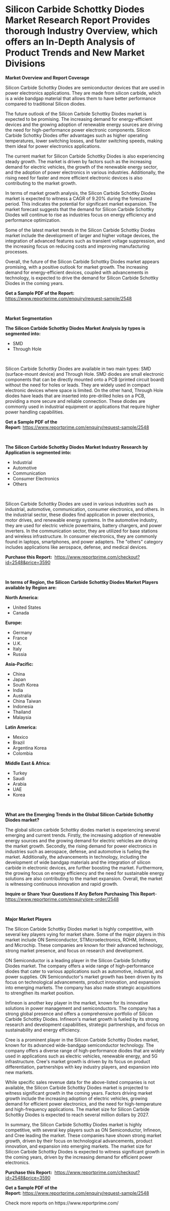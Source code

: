 <p><h1>Silicon Carbide Schottky Diodes Market Research Report Provides thorough Industry Overview, which offers an In-Depth Analysis of Product Trends and New Market Divisions</h1></p><p><strong>Market Overview and Report Coverage</strong></p>
<p><p>Silicon Carbide Schottky Diodes are semiconductor devices that are used in power electronics applications. They are made from silicon carbide, which is a wide bandgap material that allows them to have better performance compared to traditional Silicon diodes.</p><p>The future outlook of the Silicon Carbide Schottky Diodes market is expected to be promising. The increasing demand for energy-efficient devices and the growing adoption of renewable energy sources are driving the need for high-performance power electronic components. Silicon Carbide Schottky Diodes offer advantages such as higher operating temperatures, lower switching losses, and faster switching speeds, making them ideal for power electronics applications.</p><p>The current market for Silicon Carbide Schottky Diodes is also experiencing steady growth. The market is driven by factors such as the increasing demand for electric vehicles, the growth of the renewable energy sector, and the adoption of power electronics in various industries. Additionally, the rising need for faster and more efficient electronic devices is also contributing to the market growth.</p><p>In terms of market growth analysis, the Silicon Carbide Schottky Diodes market is expected to witness a CAGR of 9.20% during the forecasted period. This indicates the potential for significant market expansion. The market forecast suggests that the demand for Silicon Carbide Schottky Diodes will continue to rise as industries focus on energy efficiency and performance optimization.</p><p>Some of the latest market trends in the Silicon Carbide Schottky Diodes market include the development of larger and higher voltage devices, the integration of advanced features such as transient voltage suppression, and the increasing focus on reducing costs and improving manufacturing processes.</p><p>Overall, the future of the Silicon Carbide Schottky Diodes market appears promising, with a positive outlook for market growth. The increasing demand for energy-efficient devices, coupled with advancements in technology, is expected to drive the demand for Silicon Carbide Schottky Diodes in the coming years.</p></p>
<p><strong>Get a Sample PDF of the Report:</strong> <a href="https://www.reportprime.com/enquiry/request-sample/2548">https://www.reportprime.com/enquiry/request-sample/2548</a></p>
<p>&nbsp;</p>
<p><strong>Market Segmentation</strong></p>
<p><strong>The Silicon Carbide Schottky Diodes Market Analysis by types is segmented into:</strong></p>
<p><ul><li>SMD</li><li>Through Hole</li></ul></p>
<p>&nbsp;</p>
<p><p>Silicon Carbide Schottky Diodes are available in two main types: SMD (surface-mount device) and Through Hole. SMD diodes are small electronic components that can be directly mounted onto a PCB (printed circuit board) without the need for holes or leads. They are widely used in compact electronic devices where space is limited. On the other hand, Through Hole diodes have leads that are inserted into pre-drilled holes on a PCB, providing a more secure and reliable connection. These diodes are commonly used in industrial equipment or applications that require higher power handling capabilities.</p></p>
<p><strong>Get a Sample PDF of the Report:</strong>&nbsp;<a href="https://www.reportprime.com/enquiry/request-sample/2548">https://www.reportprime.com/enquiry/request-sample/2548</a></p>
<p>&nbsp;</p>
<p><strong>The Silicon Carbide Schottky Diodes Market Industry Research by Application is segmented into:</strong></p>
<p><ul><li>Industrial</li><li>Automotive</li><li>Communication</li><li>Consumer Electronics</li><li>Others</li></ul></p>
<p>&nbsp;</p>
<p><p>Silicon Carbide Schottky Diodes are used in various industries such as industrial, automotive, communication, consumer electronics, and others. In the industrial sector, these diodes find application in power electronics, motor drives, and renewable energy systems. In the automotive industry, they are used for electric vehicle powertrains, battery chargers, and power inverters. In the communication sector, they are utilized for base stations and wireless infrastructure. In consumer electronics, they are commonly found in laptops, smartphones, and power adapters. The "others" category includes applications like aerospace, defense, and medical devices.</p></p>
<p><strong>Purchase this Report:</strong>&nbsp; <a href="https://www.reportprime.com/checkout?id=2548&price=3590">https://www.reportprime.com/checkout?id=2548&price=3590</a></p>
<p>&nbsp;</p>
<p><strong>In terms of Region, the Silicon Carbide Schottky Diodes Market Players available by Region are:</strong></p>
<p>
    <p> <strong> North America: </strong>
        <ul>
            <li>United States</li>
            <li>Canada</li>
        </ul>
        </p> 
    <p> <strong> Europe: </strong>
        <ul>
            <li>Germany</li>
            <li>France</li>
            <li>U.K.</li>
            <li>Italy</li>
            <li>Russia</li>
        </ul>
        </p> 
    <p> <strong> Asia-Pacific: </strong>
        <ul>
            <li>China</li>
            <li>Japan</li>
            <li>South Korea</li>
            <li>India</li>
            <li>Australia</li>
            <li>China Taiwan</li>
            <li>Indonesia</li>
            <li>Thailand</li>
            <li>Malaysia</li>
        </ul>
        </p> 
    <p> <strong> Latin America: </strong>
        <ul>
            <li>Mexico</li>
            <li>Brazil</li>
            <li>Argentina Korea</li>
            <li>Colombia</li>
        </ul>
        </p> 
    <p> <strong> Middle East & Africa: </strong>
        <ul>
            <li>Turkey</li>
            <li>Saudi</li>
            <li>Arabia</li>
            <li>UAE</li>
            <li>Korea</li>
        </ul>
    </p>
    </p>
<p>&nbsp;</p>
<p><strong>What are the Emerging Trends in the Global Silicon Carbide Schottky Diodes market?</strong></p>
<p><p>The global silicon carbide Schottky diodes market is experiencing several emerging and current trends. Firstly, the increasing adoption of renewable energy sources and the growing demand for electric vehicles are driving the market growth. Secondly, the rising demand for power electronics in industries such as aerospace, defense, and automotive is fueling the market. Additionally, the advancements in technology, including the development of wide bandgap materials and the integration of silicon carbide in electronic devices, are further boosting the market. Furthermore, the growing focus on energy efficiency and the need for sustainable energy solutions are also contributing to the market expansion. Overall, the market is witnessing continuous innovation and rapid growth.</p></p>
<p><strong>Inquire or Share Your Questions If Any Before Purchasing This Report</strong>- <a href="https://www.reportprime.com/enquiry/pre-order/2548">https://www.reportprime.com/enquiry/pre-order/2548</a></p>
<p>&nbsp;</p>
<p><strong>Major Market Players</strong></p>
<p><p>The Silicon Carbide Schottky Diodes market is highly competitive, with several key players vying for market share. Some of the major players in this market include ON Semiconductor, STMicroelectronics, ROHM, Infineon, and Microchip. These companies are known for their advanced technology, strong market presence, and focus on research and development.</p><p>ON Semiconductor is a leading player in the Silicon Carbide Schottky Diodes market. The company offers a wide range of high-performance diodes that cater to various applications such as automotive, industrial, and power supplies. ON Semiconductor's market growth has been driven by its focus on technological advancements, product innovation, and expansion into emerging markets. The company has also made strategic acquisitions to strengthen its market position.</p><p>Infineon is another key player in the market, known for its innovative solutions in power management and semiconductors. The company has a strong global presence and offers a comprehensive portfolio of Silicon Carbide Schottky Diodes. Infineon's market growth is fueled by its strong research and development capabilities, strategic partnerships, and focus on sustainability and energy efficiency.</p><p>Cree is a prominent player in the Silicon Carbide Schottky Diodes market, known for its advanced wide-bandgap semiconductor technology. The company offers a diverse range of high-performance diodes that are widely used in applications such as electric vehicles, renewable energy, and 5G infrastructure. Cree's market growth is driven by its focus on product differentiation, partnerships with key industry players, and expansion into new markets.</p><p>While specific sales revenue data for the above-listed companies is not available, the Silicon Carbide Schottky Diodes market is projected to witness significant growth in the coming years. Factors driving market growth include the increasing adoption of electric vehicles, growing demand for efficient power electronics, and the need for high-temperature and high-frequency applications. The market size for Silicon Carbide Schottky Diodes is expected to reach several million dollars by 2027.</p><p>In summary, the Silicon Carbide Schottky Diodes market is highly competitive, with several key players such as ON Semiconductor, Infineon, and Cree leading the market. These companies have shown strong market growth, driven by their focus on technological advancements, product innovation, and expansion into emerging markets. The market size for Silicon Carbide Schottky Diodes is expected to witness significant growth in the coming years, driven by the increasing demand for efficient power electronics.</p></p>
<p><strong>Purchase this Report:</strong>&nbsp;&nbsp;<a href="https://www.reportprime.com/checkout?id=2548&price=3590">https://www.reportprime.com/checkout?id=2548&price=3590</a></p>
<p></p>
<p><strong>Get a Sample PDF of the Report:</strong>&nbsp;<a href="https://www.reportprime.com/enquiry/request-sample/2548">https://www.reportprime.com/enquiry/request-sample/2548</a></p>
<p>Check more reports on https://www.reportprime.com/</p>